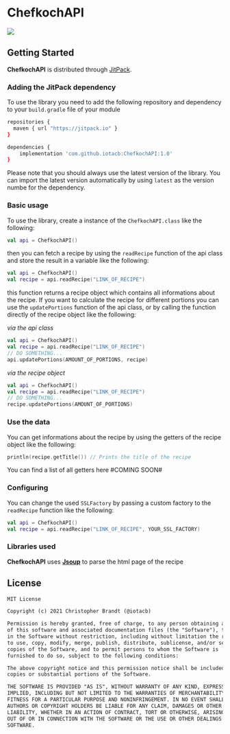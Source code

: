 # **ChefkochAPI**
[![](https://jitpack.io/v/iotacb/ChefkochAPI.svg)](https://jitpack.io/#iotacb/ChefkochAPI)

## **Getting Started**

**ChefkochAPI** is distributed through [JitPack](https://jitpack.io/#iotacb/ChefkochAPI).

### **Adding the JitPack dependency**
To use the library you need to add the following repository and dependency to your ```build.gradle``` file of your module

```bash
repositories {
  maven { url "https://jitpack.io" }
}
```
```bash
dependencies {
    implementation 'com.github.iotacb:ChefkochAPI:1.0'
}
```

Please note that you should always use the latest version of the library. You can import the latest version automatically by using ```latest``` as the version numbe for the dependency.

### **Basic usage**
To use the library, create a instance of the ```ChefkochAPI.class``` like the following:
```kotlin
val api = ChefkochAPI()
```
then you can fetch a recipe by using the ```readRecipe``` function of the api class and store the result in a variable like the following:
```kotlin
val api = ChefkochAPI()
val recipe = api.readRecipe("LINK_OF_RECIPE")
```
this function returns a recipe object which contains all informations about the recipe.
If you want to calculate the recipe for different portions you can use the ```updatePortions``` function of the api class, or by calling the function directly of the recipe object like the following:

_via the api class_
```kotlin
val api = ChefkochAPI()
val recipe = api.readRecipe("LINK_OF_RECIPE")
// DO SOMETHING...
api.updatePortions(AMOUNT_OF_PORTIONS, recipe)
```
_via the recipe object_
```kotlin
val api = ChefkochAPI()
val recipe = api.readRecipe("LINK_OF_RECIPE")
// DO SOMETHING...
recipe.updatePortions(AMOUNT_OF_PORTIONS)
```

### **Use the data**
You can get informations about the recipe by using the getters of the recipe object like the following:
```kotlin
println(recipe.getTitle()) // Prints the title of the recipe
```

You can find a list of all getters here #COMING SOON#

### **Configuring**
You can change the used ```SSLFactory``` by passing a custom factory to the ```readRecipe``` function like the following:
```kotlin
val api = ChefkochAPI()
val recipe = api.readRecipe("LINK_OF_RECIPE", YOUR_SSL_FACTORY)
```

### **Libraries used**
**ChefkochAPI** uses **[Jsoup](https://jsoup.org)** to parse the html page of the recipe

## License
```markdown
MIT License

Copyright (c) 2021 Christopher Brandt (@iotacb)

Permission is hereby granted, free of charge, to any person obtaining a copy
of this software and associated documentation files (the "Software"), to deal
in the Software without restriction, including without limitation the rights
to use, copy, modify, merge, publish, distribute, sublicense, and/or sell
copies of the Software, and to permit persons to whom the Software is
furnished to do so, subject to the following conditions:

The above copyright notice and this permission notice shall be included in all
copies or substantial portions of the Software.

THE SOFTWARE IS PROVIDED "AS IS", WITHOUT WARRANTY OF ANY KIND, EXPRESS OR
IMPLIED, INCLUDING BUT NOT LIMITED TO THE WARRANTIES OF MERCHANTABILITY,
FITNESS FOR A PARTICULAR PURPOSE AND NONINFRINGEMENT. IN NO EVENT SHALL THE
AUTHORS OR COPYRIGHT HOLDERS BE LIABLE FOR ANY CLAIM, DAMAGES OR OTHER
LIABILITY, WHETHER IN AN ACTION OF CONTRACT, TORT OR OTHERWISE, ARISING FROM,
OUT OF OR IN CONNECTION WITH THE SOFTWARE OR THE USE OR OTHER DEALINGS IN THE
SOFTWARE.

```
